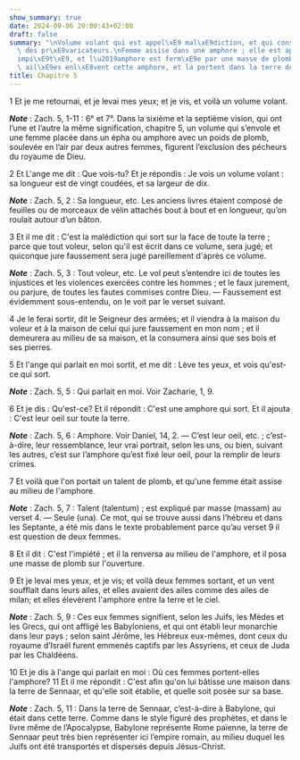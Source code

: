 ```yaml
---
show_summary: true
date: 2024-09-06 20:00:43+02:00
draft: false
summary: "\nVolume volant qui est appel\xE9 mal\xE9diction, et qui consume la maison\
  \ des pr\xE9varicateurs.\nFemme assise dans une amphore ; elle est appel\xE9e l\u2019\
  impi\xE9t\xE9, et l\u2019amphore est ferm\xE9e par une masse de plomb.\nDeux femmes\
  \ ail\xE9es enl\xE8vent cette amphore, et la portent dans la terre de Sennaar.\n"
title: Chapitre 5
---
```





1 Et je me retournai, et je levai mes yeux; et je vis, et voilà un volume volant.

***Note*** :  Zach. 5, 1-11 : 6° et 7°. Dans la sixième et la septième vision, qui ont l’une et l’autre la même signification, chapitre 5, un volume qui s’envole et une femme placée dans un épha ou amphore avec un poids de plomb, soulevée en l’air par deux autres femmes, figurent l’exclusion des pécheurs du royaume de Dieu.

2 Et L'ange me dit : Que vois-tu? Et je répondis : Je vois un volume volant : sa longueur est de vingt coudées, et sa largeur de dix.

***Note*** :  Zach. 5, 2 : Sa longueur, etc. Les anciens livres étaient composé de feuilles ou de morceaux de vélin attachés bout à bout et en longueur, qu’on roulait autour d’un bâton.

3 Et il me dit : C'est la malédiction qui sort sur la face de toute la terre ; parce que tout voleur, selon qu'il est écrit dans ce volume, sera jugé; et quiconque jure faussement sera jugé pareillement d'après ce volume.

***Note*** :  Zach. 5, 3 : Tout voleur, etc. Le vol peut s’entendre ici de toutes les injustices et les violences exercées contre les hommes ; et le faux jurement, ou parjure, de toutes les fautes commises contre Dieu. ― Faussement est évidemment sous-entendu, on le voit par le verset suivant.

4 Je le ferai sortir, dit le Seigneur des armées; et il viendra à la maison du voleur et à la maison de celui qui jure faussement en mon nom ; et il demeurera au milieu de sa maison, et la consumera ainsi que ses bois et ses pierres.


5 Et l'ange qui parlait en moi sortit, et me dit : Lève tes yeux, et vois qu'est-ce qui sort.

***Note*** :  Zach. 5, 5 : Qui parlait en moi. Voir Zacharie, 1, 9.

6 Et je dis : Qu'est-ce? Et il répondit : C'est une amphore qui sort. Et il ajouta : C'est leur oeil sur toute la terre.

***Note*** :  Zach. 5, 6 : Amphore. Voir Daniel, 14, 2. ― C’est leur oeil, etc. ; c’est-à-dire, leur ressemblance, leur vrai portrait, selon les uns, ou bien, suivant les autres, c’est sur l’amphore qu’est fixé leur oeil, pour la remplir de leurs crimes.


7 Et voilà que l'on portait un talent de plomb, et qu'une femme était assise au milieu de l'amphore.

***Note*** :  Zach. 5, 7 : Talent (talentum) ; est expliqué par masse (massam) au verset 4. ― Seule (una). Ce mot, qui se trouve aussi dans l’hébreu et dans les Septante, a été mis dans le texte probablement parce qu’au verset 9 il est question de deux femmes.

8 Et il dit : C'est l'impiété ; et il la renversa au milieu de l'amphore, et il posa une masse de plomb sur l'ouverture.


9 Et je levai mes yeux, et je vis; et voilà deux femmes sortant, et un vent soufflait dans leurs ailes, et elles avaient des ailes comme des ailes de milan; et elles élevèrent l'amphore entre la terre et le ciel.

***Note*** :  Zach. 5, 9 : Ces eux femmes signifient, selon les Juifs, les Mèdes et les Grecs, qui ont affligé les Babyloniens, et qui ont établi leur monarchie dans leur pays ; selon saint Jérôme, les Hébreux eux-mêmes, dont ceux du royaume d’Israël furent emmenés captifs par les Assyriens, et ceux de Juda par les Chaldéens.

10 Et je dis à l'ange qui parlait en moi : Où ces femmes portent-elles l'amphore? 11 Et il me répondit : C'est afin qu'on lui bâtisse une maison dans la terre de Sennaar, et qu'elle soit établie, et quelle soit posée sur sa base.

***Note*** :  Zach. 5, 11 : Dans la terre de Sennaar, c’est-à-dire à Babylone, qui était dans cette terre. Comme dans le style figuré des prophètes, et dans le livre même de l’Apocalypse, Babylone représente Rome païenne, la terre de Sennaar peut très bien représenter ici l’empire romain, au milieu duquel les Juifs ont été transportés et dispersés depuis Jésus-Christ.

